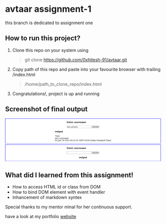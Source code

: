 # avtaar assignment-1

this branch is dedicated to assignment one

## How to run this project?

1. Clone this repo on your system using
	
	> git clone https://github.com/0xhitesh-91/avtaar.git

2. Copy path of this repo and paste into your favourite browser with trailing /index.html

	> /home/path_to_clone_repo/index.html

3. Congratulations!, project is up and running

## Screenshot of final output

![web page at initial stage](/screenshot/screenshot-one.png)
![when user input user name and click on button](/screenshot/screenshot-two.png)

## What did I learned from this assignment!

- How to access HTML id or class from DOM
- How to bind DOM element with event handler
- Inhancement of markdown syntex

Special thanks to my mentor minal for her continuous support.

have a look at my portfolio [website](https://hitesh.surge.sh)
